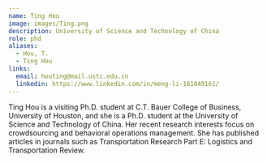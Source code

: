 ```yaml
---
name: Ting Hou
image: images/Ting.png
description: University of Science and Technology of China
role: phd
aliases:
  - Hou, T.
  - Ting Hou
links:
  email: houting@mail.ustc.edu.cn
  linkedin: https://www.linkedin.com/in/meng-li-181849161/
---
```


Ting Hou is a visiting Ph.D. student at C.T. Bauer College of Business, University of Houston, and she is a Ph.D. student at the University of Science and Technology of China. Her recent research interests focus on crowdsourcing and behavioral operations management. She has published articles in journals such as Transportation
Research Part E: Logistics and Transportation Review.
